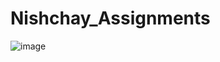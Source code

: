 # Nishchay_Assignments


![image](https://github.com/madhavilatha6/Nishchay_Assignments/assets/112804032/dcbbcd04-4220-4394-b478-644580e457a8)

